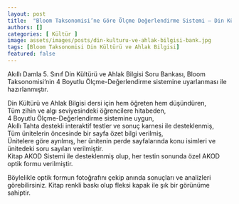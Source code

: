 ```yaml
---
layout: post
title:  "Bloom Taksonomisi’ne Göre Ölçme Değerlendirme Sistemi – Din Kültürü ve Ahlak Bilgisi"
authors: []
categories: [ Kültür ]
image: assets/images/posts/din-kulturu-ve-ahlak-bilgisi-bank.jpg
tags: [Bloom Taksonomisi Din Kültürü ve Ahlak Bilgisi]
featured: false
---
```

Akıllı Damla 5. Sınıf Din Kültürü ve Ahlak Bilgisi Soru Bankası, Bloom Taksonomisi’nin 4 Boyutlu Ölçme-Değerlendirme sistemine uyarlanması ile hazırlanmıştır.

Din Kültürü ve Ahlak Bilgisi dersi için hem öğreten hem düşündüren,  
Tüm zihin ve algı seviyesindeki öğrencilere hitabeden,  
4 Boyutlu Ölçme-Değerlendirme sistemine uygun,  
Akıllı Tahta destekli interaktif testler ve sonuç karnesi ile desteklenmiş,  
Tüm ünitelerin öncesinde bir sayfa özet bilgi verilmiş,  
Ünitelere göre ayrılmış, her ünitenin perde sayfalarında konu isimleri ve ünitedeki soru sayıları verilmiştir.  
Kitap AKOD Sistemi ile desteklenmiş olup, her testin sonunda özel AKOD optik formu verilmiştir.

Böylelikle optik formun fotoğrafını çekip anında sonuçları ve analizleri görebilirsiniz. Kitap renkli baskı olup fleksi kapak ile şık bir görünüme sahiptir.